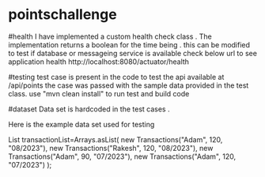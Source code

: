 # pointschallenge
#health 
I have implemented a custom health check class . The implementation returns a boolean for the time being . this can be modified to test if database or messageing service is available
check below url to see application health 
http://localhost:8080/actuator/health

#testing
test case is present in the code to test the api available at /api/points
the case was passed with the sample data provided in the test class. 
use "mvn clean install" to run test and build code

#dataset
Data set is hardcoded in the test cases  . 

Here is the example data set used for testing

  List<Transactions> transactionList=Arrays.asList(
            new Transactions("Adam", 120, "08/2023"),
            new Transactions("Rakesh", 120, "08/2023"),
            new Transactions("Adam", 90, "07/2023"),
            new Transactions("Adam", 120, "07/2023")
        );